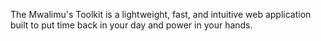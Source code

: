 The Mwalimu's Toolkit is a lightweight, fast, and intuitive web application built to put time back in your day and power in your hands.
